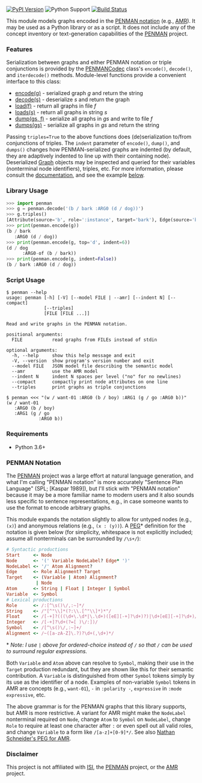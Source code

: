 
[![PyPI Version](https://img.shields.io/pypi/v/penman.svg)](https://pypi.org/project/Penman/)
![Python Support](https://img.shields.io/pypi/pyversions/penman.svg)
[![Build Status](https://travis-ci.org/goodmami/penman.svg?branch=develop)](https://travis-ci.org/goodmami/penman)

This module models graphs encoded in the [PENMAN notation](#penman-notation)
(e.g., [AMR][]). It may be used as a Python library or as a script.
It does not include any of the concept inventory or text-generation
capabilities of the [PENMAN][] project.

### Features

Serialization between graphs and either PENMAN notation or triple
conjunctions is provided by the [PENMANCodec][] class's `encode()`,
`decode()`, and `iterdecode()` methods. Module-level functions
provide a convenient interface to this class:

* [encode(g)][] - serialized graph *g* and return the string
* [decode(s)][] - deserialize *s* and return the graph
* [load(f)][] - return all graphs in file *f*
* [loads(s)][] - return all graphs in string *s*
* [dump(gs, f)][] - serialize all graphs in *gs* and write to file *f*
* [dumps(gs)][] - serialize all graphs in *gs* and return the string

Passing `triples=True` to the above functions does (de)serialization
to/from conjunctions of triples. The `indent` parameter of `encode()`,
`dump()`, and `dumps()` changes how PENMAN-serialized graphs are
indented (by default, they are adaptively indented to line up with
their containing node). Deserialized [Graph][] objects may be inspected
and queried for their variables (nonterminal node identifiers), triples,
etc. For more information, please consult the [documentation][], and see
the example [below](#library-usage).

### Library Usage

```python
>>> import penman
>>> g = penman.decode('(b / bark :ARG0 (d / dog))')
>>> g.triples()
[Attribute(source='b', role=':instance', target='bark'), Edge(source='b', role=':ARG0', target='d'), Attribute(source='d', role=':instance', target='dog')]
>>> print(penman.encode(g))
(b / bark
   :ARG0 (d / dog))
>>> print(penman.encode(g, top='d', indent=6))
(d / dog
      :ARG0-of (b / bark))
>>> print(penman.encode(g, indent=False))
(b / bark :ARG0 (d / dog))
```

### Script Usage

```console
$ penman --help
usage: penman [-h] [-V] [--model FILE | --amr] [--indent N] [--compact]
              [--triples]
              [FILE [FILE ...]]

Read and write graphs in the PENMAN notation.

positional arguments:
  FILE           read graphs from FILEs instead of stdin

optional arguments:
  -h, --help     show this help message and exit
  -V, --version  show program's version number and exit
  --model FILE   JSON model file describing the semantic model
  --amr          use the AMR model
  --indent N     indent N spaces per level ("no" for no newlines)
  --compact      compactly print node attributes on one line
  --triples      print graphs as triple conjunctions

$ penman <<< "(w / want-01 :ARG0 (b / boy) :ARG1 (g / go :ARG0 b))"
(w / want-01
   :ARG0 (b / boy)
   :ARG1 (g / go
            :ARG0 b))
```

### Requirements

- Python 3.6+

### PENMAN Notation

The [PENMAN][] project was a large effort at natural language generation,
and what I'm calling "PENMAN notation" is more accurately "Sentence Plan
Language" (SPL; [Kaspar 1989]), but I'll stick with "PENMAN notation"
because it may be a more familiar name to modern users and it also sounds
less specific to sentence representations, e.g., in case someone wants to
use the format to encode arbitrary graphs.

This module expands the notation slightly to allow for untyped nodes
(e.g., `(x)`) and anonymous relations (e.g., `(x : (y))`). A [PEG][]\*
definition for the notation is given below (for simplicity, whitespace
is not explicitly included; assume all nonterminals can be surrounded
by `/\s+/`):

```ruby
# Syntactic productions
Start     <- Node
Node      <- '(' Variable NodeLabel? Edge* ')'
NodeLabel <- '/' Atom Alignment?
Edge      <- Role Alignment? Target
Target    <- (Variable | Atom) Alignment?
           | Node
Atom      <- String | Float | Integer | Symbol
Variable  <- Symbol
# Lexical productions
Role      <- /:[^\s()\/,:~]*/
String    <- /"[^"\\]*(?:\\.[^"\\]*)*"/
Float     <- /[-+]?(((\d+\.\d*|\.\d+)([eE][-+]?\d+)?)|\d+[eE][-+]?\d+)/
Integer   <- /[-+]?\d+(?=[ )\/:])/
Symbol    <- /[^\s()\/,:~]+/
Alignment <- /~([a-zA-Z]\.?)?\d+(,\d+)*/
```

\* *Note: I use `|` above for ordered-choice instead of `/` so that `/`
can be used to surround regular expressions.*

Both `Variable` and `Atom` above can resolve to `Symbol`, making their
use in the `Target` production redundant, but they are shown like this
for their semantic contribution. A `Variable` is distinguished from
other `Symbol` tokens simply by its use as the identifier of a node.
Examples of non-variable `Symbol` tokens in AMR are concepts (e.g.,
`want-01`), `-` in `:polarity -`, `expressive` in `:mode expressive`,
etc.

The above grammar is for the PENMAN graphs that this library supports,
but AMR is more restrictive.  A variant for AMR might make the
`NodeLabel` nonterminal required on `Node`, change `Atom` to `Symbol`
on `NodeLabel`, change `Role` to require at least one character after
`:` or even spell out all valid roles, and change `Variable` to a form
like `/[a-z]+[0-9]*/`. See also [Nathan Schneider's PEG for
AMR](https://github.com/nschneid/amr-hackathon/blob/master/src/amr.peg).

### Disclaimer

This project is not affiliated with [ISI], the [PENMAN] project, or the
[AMR] project.

[PENMAN]: http://www.isi.edu/natural-language/penman/penman.html
[AMR]: http://amr.isi.edu/
[Kasper 1989]: http://www.aclweb.org/anthology/H89-1022
[PEG]: https://en.wikipedia.org/wiki/Parsing_expression_grammar
[ISI]: http://isi.edu/

[documentation]: docs/API.md
[PENMANCodec]: docs/API.md#penmancodec
[AMRCodec]: docs/API.md#amrcodec
[encode(g)]: docs/API.md#encode
[decode(s)]: docs/API.md#decode
[load(f)]: docs/API.md#load
[loads(s)]: docs/API.md#loads
[dump(gs, f)]: docs/API.md#dump
[dumps(gs)]: docs/API.md#dumps
[Graph]: docs/API.md#graph
